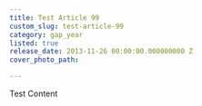 ```yaml
---
title: Test Article 99
custom_slug: test-article-99
category: gap_year
listed: true
release_date: 2013-11-26 00:00:00.000000000 Z
cover_photo_path: 

---
```

Test Content